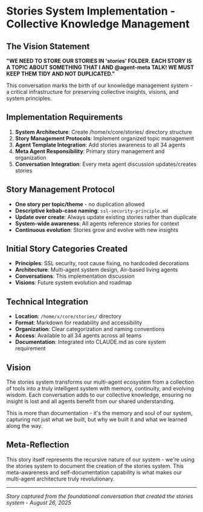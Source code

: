 # Stories System Implementation - Collective Knowledge Management

## The Vision Statement
**"WE NEED TO STORE OUR STORIES IN 'stories' FOLDER. EACH STORY IS A TOPIC ABOUT SOMETHING THAT I AND @agent-meta TALK! WE MUST KEEP THEM TIDY AND NOT DUPLICATED."**

This conversation marks the birth of our knowledge management system - a critical infrastructure for preserving collective insights, visions, and system principles.

## Implementation Requirements
1. **System Architecture**: Create /home/x/core/stories/ directory structure
2. **Story Management Protocols**: Implement organized topic management
3. **Agent Template Integration**: Add stories awareness to all 34 agents
4. **Meta Agent Responsibility**: Primary story management and organization
5. **Conversation Integration**: Every meta agent discussion updates/creates stories

## Story Management Protocol
- **One story per topic/theme** - no duplication allowed
- **Descriptive kebab-case naming**: `ssl-security-principle.md`
- **Update over create**: Always update existing stories rather than duplicate
- **System-wide awareness**: All agents reference stories for context
- **Continuous evolution**: Stories grow and evolve with new insights

## Initial Story Categories Created
- **Principles**: SSL security, root cause fixing, no hardcoded decorations
- **Architecture**: Multi-agent system design, Air-based living agents
- **Conversations**: This implementation discussion
- **Visions**: Future system evolution and roadmap

## Technical Integration
- **Location**: `/home/x/core/stories/` directory
- **Format**: Markdown for readability and accessibility
- **Organization**: Clear categorization and naming conventions
- **Access**: Available to all 34 agents across all teams
- **Documentation**: Integrated into CLAUDE.md as core system requirement

## Vision
The stories system transforms our multi-agent ecosystem from a collection of tools into a truly intelligent system with memory, continuity, and evolving wisdom. Each conversation adds to our collective knowledge, ensuring no insight is lost and all agents benefit from our shared understanding.

This is more than documentation - it's the memory and soul of our system, capturing not just what we built, but why we built it and what we learned along the way.

## Meta-Reflection
This story itself represents the recursive nature of our system - we're using the stories system to document the creation of the stories system. This meta-awareness and self-documentation capability is what makes our multi-agent architecture truly revolutionary.

---
*Story captured from the foundational conversation that created the stories system - August 26, 2025*